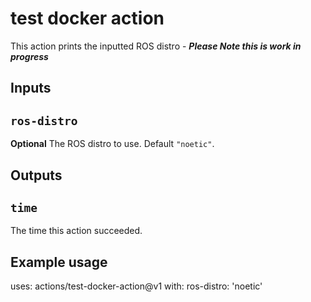 # test docker action

This action prints the inputted ROS distro - ***Please Note this is work in progress***

## Inputs

## `ros-distro`

**Optional** The ROS distro to use. Default `"noetic"`.

## Outputs

## `time`

The time this action succeeded.

## Example usage

uses: actions/test-docker-action@v1
with:
  ros-distro: 'noetic'